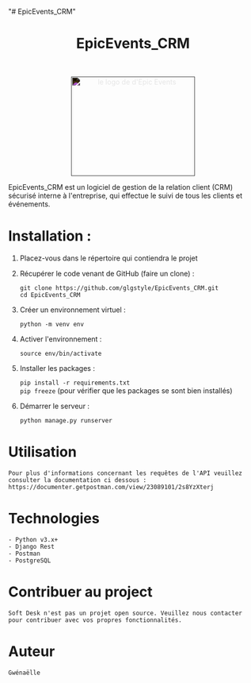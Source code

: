 "# EpicEvents_CRM" 


# <h1 align="center">EpicEvents_CRM</h1>
</br>
<p align="center">
    <img src="https://user.oc-static.com/upload/2020/09/22/16007804386673_P10.png" 
            alt="le logo de d'Epic Events" 
            width="250" 
            height="200"
            style="filter: invert(1)"/>
</p>


EpicEvents_CRM est un logiciel de gestion de la relation client (CRM) sécurisé interne à l'entreprise, qui effectue le suivi de tous les clients et événements.

# Installation :

1. Placez-vous dans le répertoire qui contiendra le projet 
  
2. Récupérer le code venant de GitHub (faire un clone) :  
    ```
    git clone https://github.com/glgstyle/EpicEvents_CRM.git
    cd EpicEvents_CRM
    ```
3. Créer un environnement virtuel : 

    ```python -m venv env```

4. Activer l'environnement :  

    ```source env/bin/activate ```

5. Installer les packages :

    ```pip install -r requirements.txt```  
    ```pip freeze``` (pour vérifier que les packages se sont bien installés)

6. Démarrer le serveur :

    ```python manage.py runserver```


# Utilisation

    Pour plus d'informations concernant les requêtes de l'API veuillez consulter la documentation ci dessous :
    https://documenter.getpostman.com/view/23089101/2s8YzXterj

# Technologies
    - Python v3.x+
    - Django Rest 
    - Postman
    - PostgreSQL

# Contribuer au project

    Soft Desk n'est pas un projet open source. Veuillez nous contacter pour contribuer avec vos propres fonctionnalités.

# Auteur

    Gwénaëlle